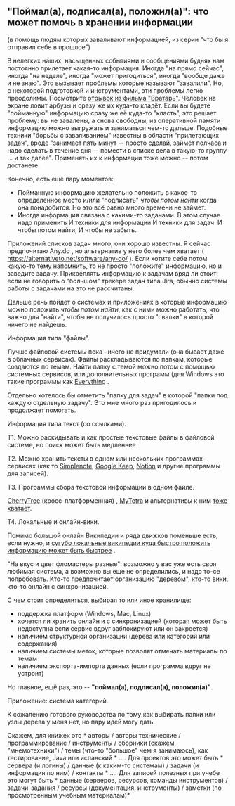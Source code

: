 ## "Поймал(а), подписал(а), положил(а)": что может помочь в хранении информации
(в помощь людям которых заваливают информацией,
из серии "что бы я отправил себе в прошлое")

В нелегких наших, насыщенных событиями и сообщениями буднях нам постоянно прилетает какая-то информация. Иногда "на прямо сейчас", иногда "на неделе", иногда "может пригодиться", иногда "вообще даже и не знаю". Это вызывает проблемы которые называют "завалили". Но, с некоторой подготовкой и инструментами, эти проблемы легко преодолимы. Посмотрите [отрывок из фильма "Вратарь"](https://youtu.be/7_3PofqVtVw?t=450). Человек на экране ловит арбузы и сразу же их куда-то кладёт. Если вы будете "пойманную" информацию сразу же её куда-то "класть", это решает проблему: вы не завалены, а снова свободны, из оперативной памяти информацию можно выгружать и заниматься чем-то дальше. Подобные техники "борьбы с заваливанием" известны в области "прилетающих задач", вроде "занимает пять минут -- просто сделай, займёт полчаса и надо сделать в течение дня -- помести в списке дела в такую-то группу ... и так далее". Применять их к информации тоже можно -- потом достанете. 

Конечно, есть ещё пару моментов: 
- Пойманную информацию желательно положить в какое-то определенное место и/или "подписать" _чтобы потом найти_ когда она понадобится. Но это всё равно много времени не займет.
- Иногда информация связана с какими-то задачами. В этом случае надо применить И техники для информации И техники для задач: И чтобы потом найти, И чтобы не забыть.

Приложений списков задач много, они хорошо известны. Я сейчас предпочитаю Any.do , но альтернатив у него более чем хватает ( https://alternativeto.net/software/any-do/ ). Если хотите себе потом какую-то тему напомнить, то не просто "положите" информацию, но и заведите задачу. Прикреплять информацию к задачам вряд ли стоит: если не говорить о "большом" трекере задач типа Jira, обычно системы работы с задачами на это не рассчитаны.

Дальше речь пойдет о системах и приложениях в которые информацию можно положить _чтобы потом найти_, как с ними можно работать, что важно для "найти", чтобы не получилось просто "свалки" в которой ничего не найдешь. 

Информация типа "файлы". 

Лучше файловой системы пока ничего не придумали (она бывает даже в облачных сервисах). Файлы раскладываются по папкам, которые создаются по темам. Найти папку с темой можно потом с помощью системных сервисов, или дополнительных программ (для Windows это такие программы как [Everything](https://www.voidtools.com/downloads/) . 

Отдельно хотелось бы отметить "папку для задач" в которой "папки под каждую отдельную задачу". Это мне много раз пригодилось и продолжает помогать.

Информация типа текст (со ссылками). 

Т1. Можно раскидывать и как простые текстовые файлы в файловой системе, но поиск может быть медленнее

Т2. Можно хранить тексты в одном или нескольких программах-сервисах (как то [Simplenote](https://simplenote.com/), [Google Keep](https://keep.google.com/), [Notion](https://www.notion.so/) и другие программы для записей). 

Т3. Программы сбора текстовой информации в одном файле. 

[CherryTree](https://www.giuspen.com/cherrytree/) (кросс-платформенная) , [MyTetra](https://webhamster.ru/site/page/index/articles/projectcode/105) и альтернативы к ним [тоже хватает](https://alternativeto.net/software/cherrytree/). 

Т4. Локальные и онлайн-вики. 

Помимо большой онлайн Википедии и ряда движков поменьше есть, если нужно, и [сугубо локальные википедии куда быстро положить информацию может быть быстрее](https://alternativeto.net/software/tiddlywiki/) . 

"На вкус и цвет фломастеры разные": возможно у вас уже есть своя любимая система, а возможно вы еще не определились, и надо то-се попробовать. Кто-то предпочитает организацию "деревом", кто-то вики, кто-то онлайн с синхронизацией. 

С чем стоит определиться, выбирая то или иное хранилище:
- поддержка платформ (Windows, Mac, Linux)
- хочется ли хранить онлайн и с синхронизацией (которая может быть недоступна если сервис вдруг заблокируют или он закроется)
- наличием структурной организации (дерева или категорий или содержания)
- наличием системы меток, которые позволят отмечать материалы по темам
- наличием экспорта-импорта данных (если программа вдруг не устроит)

Но главное, ещё раз, это -- **"поймал(а), подписал(а), положил(а)"**. 


Приложение: система категорий.

К сожалению готового руководства по тому как выбирать папки или узлы дерева у меня нет, но пару идей могу дать.

Скажем, для книжек это * авторы  / авторы технические / программирование / инструменты / сборники (скажем, "мнемотехники") / темы (что-то "большое" чем я занимаюсь), как тестирование, Java или испанский * ….
Для проектов это может быть * сервера (и логины) / данные (к каким-то системам) / задачи (и информация по ним) / контакты * ….
Для записей полезных при учебе это могут быть * данные (серверов, ресурсов, команды инструментов) / задачи-задания / ресурсы (документация, инструменты) / заметки (по просмотренным учебным материалам)*